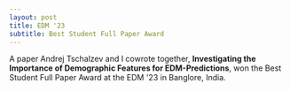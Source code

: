 ```yaml
---
layout: post
title: EDM '23
subtitle: Best Student Full Paper Award
---
```


A paper Andrej Tschalzev and I cowrote together, **Investigating the Importance of Demographic Features for EDM-Predictions**, won the Best Student Full Paper Award at the EDM '23 in Banglore, India. 

